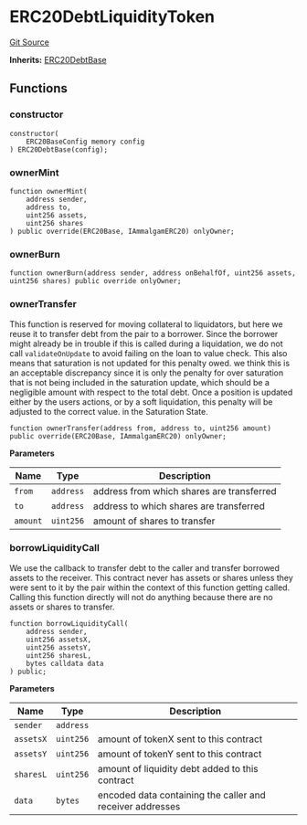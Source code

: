 # ERC20DebtLiquidityToken
[Git Source](https://github.com/Ammalgam-Protocol/core-v1/blob/bbf468c990ab84694ca54d6197acec418d42c187/contracts/tokens/ERC20DebtLiquidityToken.sol)

**Inherits:**
[ERC20DebtBase](/docs/developer-guide/contracts/tokens/ERC20DebtBase.sol/abstract.ERC20DebtBase.md)


## Functions
### constructor


```solidity
constructor(
    ERC20BaseConfig memory config
) ERC20DebtBase(config);
```

### ownerMint


```solidity
function ownerMint(
    address sender,
    address to,
    uint256 assets,
    uint256 shares
) public override(ERC20Base, IAmmalgamERC20) onlyOwner;
```

### ownerBurn


```solidity
function ownerBurn(address sender, address onBehalfOf, uint256 assets, uint256 shares) public override onlyOwner;
```

### ownerTransfer

This function is reserved for moving collateral to liquidators, but here we reuse it
to transfer debt from the pair to a borrower. Since the borrower might already be in trouble
if this is called during a liquidation, we do not call `validateOnUpdate` to avoid failing
on the loan to value check. This also means that saturation is not updated for this penalty
owed. we think this is an acceptable discrepancy since it is only the penalty for over
saturation that is not being included in the saturation update, which should be a negligible
amount with respect to the total debt. Once a position is updated either by the users
actions, or by a soft liquidation, this penalty will be adjusted to the correct value. in
the Saturation State.


```solidity
function ownerTransfer(address from, address to, uint256 amount) public override(ERC20Base, IAmmalgamERC20) onlyOwner;
```
**Parameters**

|Name|Type|Description|
|----|----|-----------|
|`from`|`address`|address from which shares are transferred|
|`to`|`address`|address to which shares are transferred|
|`amount`|`uint256`|amount of shares to transfer|


### borrowLiquidityCall

We use the callback to transfer debt to the caller and transfer borrowed assets to the receiver.
This contract never has assets or shares unless they were sent to it by the pair within
the context of this function getting called. Calling this function directly will not do
anything because there are no assets or shares to transfer.


```solidity
function borrowLiquidityCall(
    address sender,
    uint256 assetsX,
    uint256 assetsY,
    uint256 sharesL,
    bytes calldata data
) public;
```
**Parameters**

|Name|Type|Description|
|----|----|-----------|
|`sender`|`address`||
|`assetsX`|`uint256`|amount of tokenX sent to this contract|
|`assetsY`|`uint256`|amount of tokenY sent to this contract|
|`sharesL`|`uint256`|amount of liquidity debt added to this contract|
|`data`|`bytes`|encoded data containing the caller and receiver addresses|


